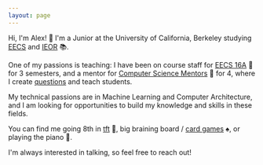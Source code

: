 ```yaml
---
layout: page
---
```


Hi, I'm Alex! 👋 I'm a Junior at the University of California, Berkeley studying [EECS](https://www.eecs.berkeley.edu) and [IEOR](https://www.ieor.berkeley.edu) 📚.

One of my passions is teaching: I have been on course staff for [EECS 16A](https://www.eecs16a.org) 🔌 for 3 semesters, and a mentor for [Computer Science Mentors](https://csmentors.berkeley.edu) 🌱 for 4, where I create [questions](https://drive.google.com/drive/folders/1OBa0d3eBLdMFivzQ05zMrnG_cEp6GpR-?usp=drive_link) and teach students.

My technical passions are in Machine Learning and Computer Architecture, and I am looking for opportunities to build my knowledge and skills in these fields.

You can find me going 8th in [tft](https://teamfighttactics.leagueoflegends.com/en-us/) 🎲, big braining board / [card games](https://en.wikipedia.org/wiki/Literature_(card_game)) ♠️, or playing the piano 🎹.

I'm always interested in talking, so feel free to reach out!